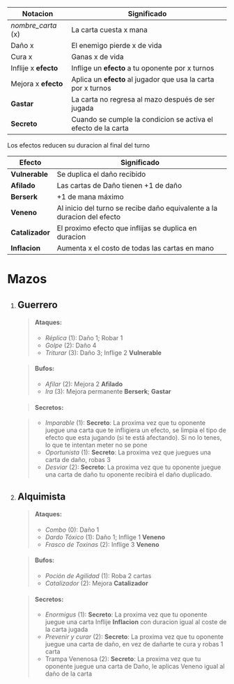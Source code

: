 |Notacion|Significado|
|--------|--------|
|    *nombre_carta* (x)    |    La carta cuesta x mana    |
|    Daño x   |    El enemigo pierde x de vida    |
|    Cura x   |    Ganas x de vida    |
|    Inflije x **efecto**   |    Inflige un **efecto** a tu oponente por x turnos   |
|    Mejora x **efecto**   |    Aplica un **efecto** al jugador que usa la carta por x turnos   |
|    **Gastar**  |    La carta no regresa al mazo después de ser jugada    |
|**Secreto**| Cuando se cumple la condicion se activa el efecto de la carta |

Los efectos reducen su duracion al final del turno

|Efecto|Significado|
|--------|--------|
|    **Vulnerable**   |    Se duplica el daño recibido    |
|   **Afilado**  |    Las cartas de Daño tienen +1 de daño   |
|   **Berserk** |   +1 de mana máximo     |
|    **Veneno**   |   Al inicio del turno se recibe daño equivalente a la duracion del efecto    |
|**Catalizador**|El proximo efecto que inflijas se duplica en duracion|
|   **Inflacion** |   Aumenta x el costo de todas las cartas en mano     |

# Mazos

1) ## Guerrero
   > #### Ataques:
   >- *Réplica* (1): Daño 1; Robar 1
   >- *Golpe* (2): Daño 4
   >- *Triturar* (3): Daño 3; Inflige 2 **Vulnerable**

   > #### Bufos:
   >- *Afilar* (2): Mejora 2 **Afilado**
   >- *Ira* (3): Mejora permanente **Berserk**; **Gastar**

   > #### Secretos:

   > - *Imparable* (1): **Secreto**: La proxima vez que tu oponente juegue una carta que te infligiera un efecto, se
       limpia el tipo de efecto que esta jugando (si te está afectando). Si no lo tenes, lo que te intentan meter no se
       pone
   >- *Oportunista* (1): **Secreto**: La proxima vez que juegues una carta de daño, robas 3
   >- *Desviar* (2): **Secreto**: La proxima vez que tu oponente juegue una carta de daño tu oponente recibirá el daño
      duplicado.

2) ## Alquimista
   > #### Ataques:
   >- *Combo* (0): Daño 1
   >- *Dardo Tóxico* (1): Daño 1; Inflige 1 **Veneno**
   >- *Frasco de Toxinas* (2): Inflige 3 **Veneno**

   > #### Bufos:
   >- *Poción de Agilidad* (1): Roba 2 cartas
   >- *Catalizador* (2): Mejora **Catalizador**

   > #### Secretos:
   >- *Enormigus* (1): **Secreto**: La proxima vez que tu oponente juegue una carta Inflije **Inflacion** con duracion
      igual al coste de la carta jugada
   >- *Prevenir y curar* (2): **Secreto**: La proxima vez que tu oponente juegue una carta de daño, en vez de dañarte te
      cura y robas 1 carta
   >- Trampa Venenosa (2): **Secreto**: La proxima vez que tu oponente juegue una carta de Daño, le aplicas Veneno igual
      al daño de la carta